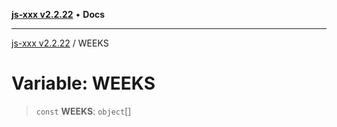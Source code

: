 [**js-xxx v2.2.22**](../README.md) • **Docs**

***

[js-xxx v2.2.22](../README.md) / WEEKS

# Variable: WEEKS

> `const` **WEEKS**: `object`[]
